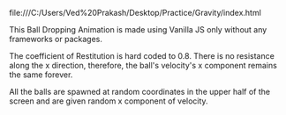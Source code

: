 file:///C:/Users/Ved%20Prakash/Desktop/Practice/Gravity/index.html

This Ball Dropping Animation is made using Vanilla JS only without any frameworks or packages.

The coefficient of Restitution is hard coded to 0.8. There is no resistance along the x direction, therefore, the ball's velocity's x component remains the same forever.

All the balls are spawned at random coordinates in the upper half of the screen and are given random x component of velocity.
